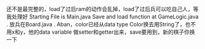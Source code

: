 还不是最完整的，load了过后ram的动作会乱掉，load了过后兵可以吃自己人，等我处理好
Starting File is Main.java
Save and load function at GameLogic.java .
放兵在Board.java .
Aban，color已经从data type Color换去用String了，也不用x和y，他的data variable 做setter和getter出来，save要用到，新的棋子你换一下
